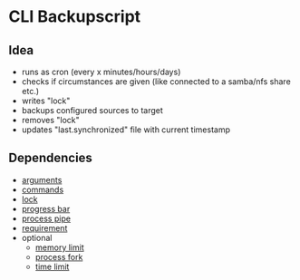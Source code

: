 # CLI Backupscript

## Idea

* runs as cron (every x minutes/hours/days)
* checks if circumstances are given (like connected to a samba/nfs share etc.)
* writes "lock"
* backups configured sources to target
* removes "lock"
* updates "last.synchronized" file with current timestamp

## Dependencies

* [arguments](https://github.com/bazzline/php_component_cli_arguments)
* [commands](https://github.com/bazzline/php_component_command_collection)
* [lock](https://github.com/stevleibelt/php_component_lock)
* [progress bar](https://github.com/bazzline/php_component_cli_progress_bar)
* [process pipe](https://github.com/bazzline/php_component_process_pipe)
* [requirement](https://github.com/bazzline/php_component_requirement)
* optional
    * [memory limit](https://github.com/bazzline/php_component_memory_limit_manager)
    * [process fork](https://github.com/bazzline/php_component_process_fork_manager)
    * [time limit](https://github.com/bazzline/php_component_time_limit_manager)
